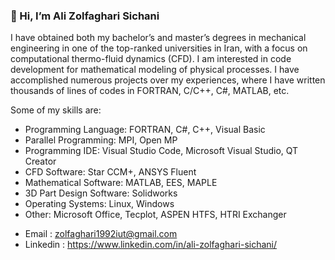 ### 👋 Hi, I’m Ali Zolfaghari Sichani


I have obtained both my bachelor’s and master’s degrees in mechanical engineering in one of the top-ranked universities in Iran, with a focus on computational thermo-fluid dynamics (CFD). I am interested in code development for mathematical modeling of physical processes. I have accomplished numerous projects over my experiences, where I have written thousands of lines of codes in FORTRAN, C/C++, C#, MATLAB, etc.


Some of my skills are:
* Programming Language: FORTRAN, C#, C++, Visual Basic
* Parallel Programming: MPI, Open MP
* Programming IDE: Visual Studio Code, Microsoft Visual Studio, QT Creator
* CFD Software: Star CCM+, ANSYS Fluent
* Mathematical Software: MATLAB, EES, MAPLE
* 3D Part Design Software: Solidworks 
* Operating Systems: Linux, Windows
* Other: Microsoft Office, Tecplot, ASPEN HTFS, HTRI Exchanger


- Email : zolfaghari1992iut@gmail.com 
- Linkedin : https://www.linkedin.com/in/ali-zolfaghari-sichani/ 


<!---
Ali-Zolfaghari/Ali-Zolfaghari is a ✨ special ✨ repository because its `README.md` (this file) appears on your GitHub profile.
You can click the Preview link to take a look at your changes.
--->



<!--
**Ali-Zolfaghari/Ali-Zolfaghari** is a ✨ _special_ ✨ repository because its `README.md` (this file) appears on your GitHub profile.

Here are some ideas to get you started:

- 🔭 I’m currently working on ...
- 🌱 I’m currently learning ...
- 👯 I’m looking to collaborate on ...
- 🤔 I’m looking for help with ...
- 💬 Ask me about ...
- 📫 How to reach me: ...
- 😄 Pronouns: ...
- ⚡ Fun fact: ...
-->
